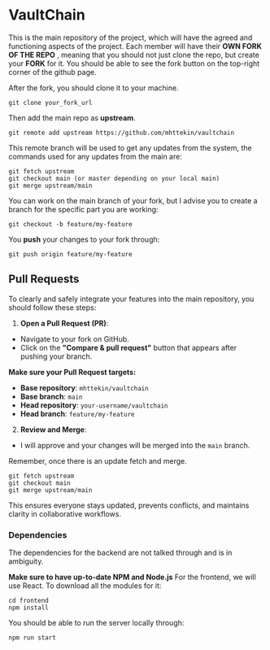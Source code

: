 # VaultChain

This is the main repository of the project, which will have the agreed and functioning aspects of the project. Each member will have their **OWN FORK OF THE REPO** , meaning that you should not just clone the repo, but create your **FORK** for it. You should be able to see the fork button on the top-right corner of the github page.

After the fork, you should clone it to your machine.

```shell
git clone your_fork_url
```

Then add the main repo as **upstream**.

```shell
git remote add upstream https://github.com/mhttekin/vaultchain
```
This remote branch will be used to get any updates from the system, the commands used for any updates from the main are:

```shell
git fetch upstream
git checkout main (or master depending on your local main)
git merge upstream/main 
```

You can work on the main branch of your fork, but I advise you to create a branch for the specific part you are working:

```shell
git checkout -b feature/my-feature
```
You **push** your changes to your fork through:

```shell
git push origin feature/my-feature
```

## Pull Requests

To clearly and safely integrate your features into the main repository, you should follow these steps:

1. **Open a Pull Request (PR)**:

- Navigate to your fork on GitHub.
- Click on the **"Compare & pull request"** button that appears after pushing your branch.

**Make sure your Pull Request targets:**
- **Base repository**: `mhttekin/vaultchain`
- **Base branch**: `main`
- **Head repository**: `your-username/vaultchain`
- **Head branch**: `feature/my-feature`

2. **Review and Merge**:
- I will approve and your changes will be merged into the `main` branch.

Remember, once there is an update fetch and merge.

```shell
git fetch upstream
git checkout main
git merge upstream/main
```

This ensures everyone stays updated, prevents conflicts, and maintains clarity in collaborative workflows.

### Dependencies

The dependencies for the backend are not talked through and is in ambiguity.

**Make sure to have up-to-date NPM and Node.js**
For the frontend, we will use React.
To download all the modules for it:
```shell
cd frontend
npm install
```
You should be able to run the server locally through:

```shell
npm run start
```


